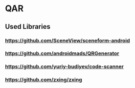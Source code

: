 # QAR
## Used Libraries
### https://github.com/SceneView/sceneform-android
### https://github.com/androidmads/QRGenerator
### https://github.com/yuriy-budiyev/code-scanner
### https://github.com/zxing/zxing
